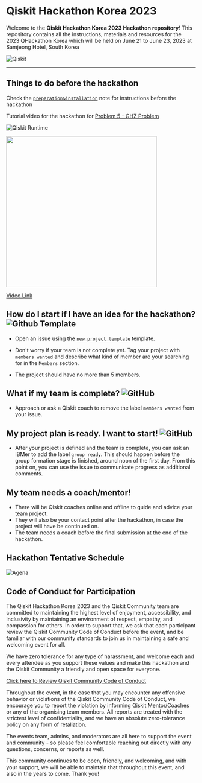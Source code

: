 # Qiskit Hackathon Korea 2023 

Welcome to the **Qiskit Hackathon Korea 2023 Hackathon repository**! This repository contains all the instructions, materials and resources for the 2023 QHackathon Korea which will be held on June 21 to June 23, 2023 at Samjeong Hotel, South Korea

![Qiskit](https://img.shields.io/badge/Qiskit%20Hackathon%202023-%236929C4.svg?style=for-the-badge&logo=Qiskit&logoColor=white)
  
--- 

## Things to do before the hackathon 

Check the [`preparation&installation`](preparation%26installation.md) note for instructions before the hackathon 

Tutorial video for the hackathon for [Problem 5 - GHZ Problem](https://youtu.be/CF44ueFOh7w)

 
![Qiskit Runtime](https://img.shields.io/badge/Qiskit-Learning%20Resources-%236929C4.svg?style=for-the-badge&logo=Qiskit&logoColor=white&color=6929c4)

[<img src="https://github.com/qiskit-community/2023-qhackathon-korea/assets/109966025/da529945-1fe0-4b90-b0c4-3dbaad80b111" width="400"/>](https://youtu.be/CF44ueFOh7w)

[Video Link](https://youtu.be/CF44ueFOh7w)

## How do I start if I have an idea for the hackathon?   ![Github Template](https://img.shields.io/badge/github%20Template-121013?style=for-the-badge&logo=github&logoColor=white)

- Open an issue using the [`new project template`](https://github.com/qiskit-community/2023-qhackathon-korea/issues/new?assignees=&labels=members+wanted&template=new-project-template.md&title=Project+name) template.

- Don't worry if your team is not complete yet.
Tag your project with `members wanted` and describe what kind of member are your searching for in the `Members` section.
- The project should have no more than 5 members.



## What if my team is complete? ![GitHub](https://img.shields.io/badge/Issue%20Label-%23121011.svg?style=for-the-badge&logo=github&logoColor=white&color=8B8000)

- Approach or ask a Qiskit coach to remove the label `members wanted` from your issue.

## My project plan is ready. I want to start!  ![GitHub](https://img.shields.io/badge/Ready%20To%20Start-%23121011.svg?style=for-the-badge&logo=github&logoColor=white&color=g)

- After your project is defined and the team is complete, you can ask an IBMer to add the label `group ready`. This should happen before the group formation stage is finished, around noon of the first day. From this point on, you can use the issue to communicate progress as additional comments.

## My team needs a coach/mentor!

- There will be Qiskit coaches online and offline to guide and advice your team project.
- They will also be your contact point after the hackathon, in case the project will have be continued on.
- The team needs a coach before the final submission at the end of the hackathon.


## Hackathon Tentative Schedule
![Agena](https://qhackathon.kr/adm/data/webedit/202306161807531784457504.jpg)

## Code of Conduct for Participation

The Qiskit Hackathon Korea 2023 and the Qiskit Community team are committed to maintaining the highest level of enjoyment, accessibility, and inclusivity by maintaining an environment of respect, empathy, and compassion for others. In order to support that, we ask that each participant review the Qiskit Community Code of Conduct before the event, and be familiar with our community standards to join us in maintaining a safe and welcoming event for all.

We have zero tolerance for any type of harassment, and welcome each and every attendee as you support these values and make this hackathon and the Qiskit Community a friendly and open space for everyone.

[Click here to Review Qiskit Community Code of Conduct](https://github.com/Qiskit/qiskit/blob/master/CODE_OF_CONDUCT.md#our-pledge)

Throughout the event, in the case that you may encounter any offensive behavior or violations of the Qiskit Community Code of Conduct, we encourage you to report the violation by informing Qiskit Mentor/Coaches or any of the organising team members. All reports are treated with the strictest level of confidentiality, and we have an absolute zero-tolerance policy on any form of retaliation.

The events team, admins, and moderators are all here to support the event and community - so please feel comfortable reaching out directly with any questions, concerns, or reports as well.

This community continues to be open, friendly, and welcoming, and with your support, we will be able to maintain that throughout this event, and also in the years to come.  Thank you!
